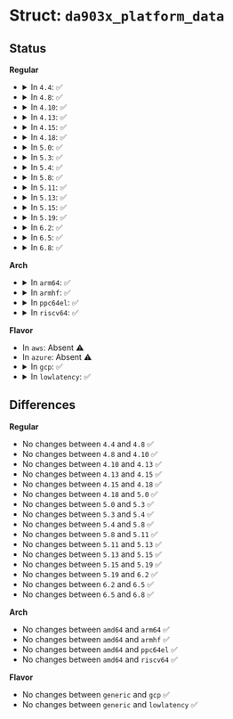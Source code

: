 # Struct: <code>da903x_platform_data</code>

## Status
<b>Regular</b>
<ul>
<li>
<details>
<summary>In <code>4.4</code>: ✅</summary>

```c
struct da903x_platform_data {
    int num_subdevs;
    struct da903x_subdev_info *subdevs;
};
```
</details>
</li>
<li>
<details>
<summary>In <code>4.8</code>: ✅</summary>

```c
struct da903x_platform_data {
    int num_subdevs;
    struct da903x_subdev_info *subdevs;
};
```
</details>
</li>
<li>
<details>
<summary>In <code>4.10</code>: ✅</summary>

```c
struct da903x_platform_data {
    int num_subdevs;
    struct da903x_subdev_info *subdevs;
};
```
</details>
</li>
<li>
<details>
<summary>In <code>4.13</code>: ✅</summary>

```c
struct da903x_platform_data {
    int num_subdevs;
    struct da903x_subdev_info *subdevs;
};
```
</details>
</li>
<li>
<details>
<summary>In <code>4.15</code>: ✅</summary>

```c
struct da903x_platform_data {
    int num_subdevs;
    struct da903x_subdev_info *subdevs;
};
```
</details>
</li>
<li>
<details>
<summary>In <code>4.18</code>: ✅</summary>

```c
struct da903x_platform_data {
    int num_subdevs;
    struct da903x_subdev_info *subdevs;
};
```
</details>
</li>
<li>
<details>
<summary>In <code>5.0</code>: ✅</summary>

```c
struct da903x_platform_data {
    int num_subdevs;
    struct da903x_subdev_info *subdevs;
};
```
</details>
</li>
<li>
<details>
<summary>In <code>5.3</code>: ✅</summary>

```c
struct da903x_platform_data {
    int num_subdevs;
    struct da903x_subdev_info *subdevs;
};
```
</details>
</li>
<li>
<details>
<summary>In <code>5.4</code>: ✅</summary>

```c
struct da903x_platform_data {
    int num_subdevs;
    struct da903x_subdev_info *subdevs;
};
```
</details>
</li>
<li>
<details>
<summary>In <code>5.8</code>: ✅</summary>

```c
struct da903x_platform_data {
    int num_subdevs;
    struct da903x_subdev_info *subdevs;
};
```
</details>
</li>
<li>
<details>
<summary>In <code>5.11</code>: ✅</summary>

```c
struct da903x_platform_data {
    int num_subdevs;
    struct da903x_subdev_info *subdevs;
};
```
</details>
</li>
<li>
<details>
<summary>In <code>5.13</code>: ✅</summary>

```c
struct da903x_platform_data {
    int num_subdevs;
    struct da903x_subdev_info *subdevs;
};
```
</details>
</li>
<li>
<details>
<summary>In <code>5.15</code>: ✅</summary>

```c
struct da903x_platform_data {
    int num_subdevs;
    struct da903x_subdev_info *subdevs;
};
```
</details>
</li>
<li>
<details>
<summary>In <code>5.19</code>: ✅</summary>

```c
struct da903x_platform_data {
    int num_subdevs;
    struct da903x_subdev_info *subdevs;
};
```
</details>
</li>
<li>
<details>
<summary>In <code>6.2</code>: ✅</summary>

```c
struct da903x_platform_data {
    int num_subdevs;
    struct da903x_subdev_info *subdevs;
};
```
</details>
</li>
<li>
<details>
<summary>In <code>6.5</code>: ✅</summary>

```c
struct da903x_platform_data {
    int num_subdevs;
    struct da903x_subdev_info *subdevs;
};
```
</details>
</li>
<li>
<details>
<summary>In <code>6.8</code>: ✅</summary>

```c
struct da903x_platform_data {
    int num_subdevs;
    struct da903x_subdev_info *subdevs;
};
```
</details>
</li>
</ul>
<b>Arch</b>
<ul>
<li>
<details>
<summary>In <code>arm64</code>: ✅</summary>

```c
struct da903x_platform_data {
    int num_subdevs;
    struct da903x_subdev_info *subdevs;
};
```
</details>
</li>
<li>
<details>
<summary>In <code>armhf</code>: ✅</summary>

```c
struct da903x_platform_data {
    int num_subdevs;
    struct da903x_subdev_info *subdevs;
};
```
</details>
</li>
<li>
<details>
<summary>In <code>ppc64el</code>: ✅</summary>

```c
struct da903x_platform_data {
    int num_subdevs;
    struct da903x_subdev_info *subdevs;
};
```
</details>
</li>
<li>
<details>
<summary>In <code>riscv64</code>: ✅</summary>

```c
struct da903x_platform_data {
    int num_subdevs;
    struct da903x_subdev_info *subdevs;
};
```
</details>
</li>
</ul>
<b>Flavor</b>
<ul>
<li>
In <code>aws</code>: Absent ⚠️
</li>
<li>
In <code>azure</code>: Absent ⚠️
</li>
<li>
<details>
<summary>In <code>gcp</code>: ✅</summary>

```c
struct da903x_platform_data {
    int num_subdevs;
    struct da903x_subdev_info *subdevs;
};
```
</details>
</li>
<li>
<details>
<summary>In <code>lowlatency</code>: ✅</summary>

```c
struct da903x_platform_data {
    int num_subdevs;
    struct da903x_subdev_info *subdevs;
};
```
</details>
</li>
</ul>

## Differences
<b>Regular</b>
<ul>
<li>
No changes between <code>4.4</code> and <code>4.8</code> ✅
</li>
<li>
No changes between <code>4.8</code> and <code>4.10</code> ✅
</li>
<li>
No changes between <code>4.10</code> and <code>4.13</code> ✅
</li>
<li>
No changes between <code>4.13</code> and <code>4.15</code> ✅
</li>
<li>
No changes between <code>4.15</code> and <code>4.18</code> ✅
</li>
<li>
No changes between <code>4.18</code> and <code>5.0</code> ✅
</li>
<li>
No changes between <code>5.0</code> and <code>5.3</code> ✅
</li>
<li>
No changes between <code>5.3</code> and <code>5.4</code> ✅
</li>
<li>
No changes between <code>5.4</code> and <code>5.8</code> ✅
</li>
<li>
No changes between <code>5.8</code> and <code>5.11</code> ✅
</li>
<li>
No changes between <code>5.11</code> and <code>5.13</code> ✅
</li>
<li>
No changes between <code>5.13</code> and <code>5.15</code> ✅
</li>
<li>
No changes between <code>5.15</code> and <code>5.19</code> ✅
</li>
<li>
No changes between <code>5.19</code> and <code>6.2</code> ✅
</li>
<li>
No changes between <code>6.2</code> and <code>6.5</code> ✅
</li>
<li>
No changes between <code>6.5</code> and <code>6.8</code> ✅
</li>
</ul>
<b>Arch</b>
<ul>
<li>
No changes between <code>amd64</code> and <code>arm64</code> ✅
</li>
<li>
No changes between <code>amd64</code> and <code>armhf</code> ✅
</li>
<li>
No changes between <code>amd64</code> and <code>ppc64el</code> ✅
</li>
<li>
No changes between <code>amd64</code> and <code>riscv64</code> ✅
</li>
</ul>
<b>Flavor</b>
<ul>
<li>
No changes between <code>generic</code> and <code>gcp</code> ✅
</li>
<li>
No changes between <code>generic</code> and <code>lowlatency</code> ✅
</li>
</ul>
